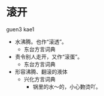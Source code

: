 # 滚开
guen3 kae1
+ 水沸腾。也作“滚透”。
  * 东台方言词典
+ 责令别人走开，又作“滚蛋”。
  * 东台方言词典
+ 形容沸腾、翻滚的液体
  * 兴化方言词典
    - 锅里的水～的，小心覅烫吖。

